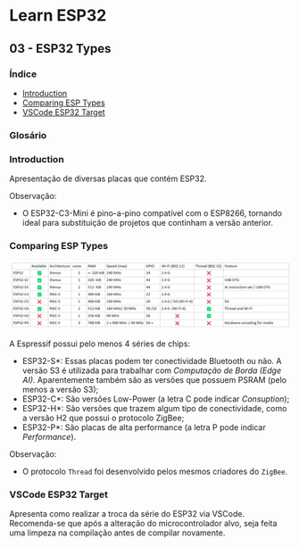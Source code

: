 # Learn ESP32

## 03 - ESP32 Types

### Índice

- [Introduction](#introduction)
- [Comparing ESP Types](#comparing-esp-types)
- [VSCode ESP32 Target](#vscode-esp32-target)

### Glosário

### Introduction

Apresentação de diversas placas que contém ESP32.

Observação:

- O ESP32-C3-Mini é pino-a-pino compatível com o ESP8266, tornando ideal para substituição de projetos que continham a versão anterior.

### Comparing ESP Types

![Comparativo entre os Diversos Modelos de ESP32](Assets/Comparativo%20entre%20os%20Diversos%20Modelos%20de%20ESP32.PNG)

A Espressif possui pelo menos 4 séries de chips:

- ESP32-S*: Essas placas podem ter conectividade Bluetooth ou não. A versão S3 é utilizada para trabalhar com *Computação de Borda (Edge AI)*. Aparentemente também são as versões que possuem PSRAM (pelo menos a versão S3);
- ESP32-C*: São versões Low-Power (a letra C pode indicar *Consuption*);
- ESP32-H*: São versões que trazem algum tipo de conectividade, como a versão H2 que possui o protocolo ZigBee;
- ESP32-P*: São placas de alta performance (a letra P pode indicar *Performance*).

Observação:

- O protocolo `Thread` foi desenvolvido pelos mesmos criadores do `ZigBee`.

### VSCode ESP32 Target

Apresenta como realizar a troca da série do ESP32 via VSCode. Recomenda-se que após a alteração do microcontrolador alvo, seja feita uma limpeza na compilação antes de compilar novamente.
